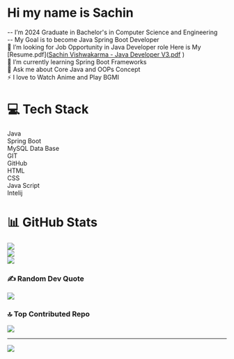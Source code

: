 # Hi my name is Sachin
 -- I’m 2024 Graduate in Bachelor's in Computer Science and Engineering<br>-- My Goal is to become Java Spring Boot Developer<br>🤝 I’m looking for Job Opportunity in Java Developer role Here is My [Resume.pdf]([Sachin Vishwakarma - Java Developer V3.pdf](https://github.com/user-attachments/files/17586087/Sachin.Vishwakarma.-.Java.Developer.V3.pdf)
)
<br>🌱 I’m currently learning Spring Boot Frameworks <br>💬 Ask me about Core Java and OOPs Concept<br>⚡ I love to Watch Anime and Play BGMI


# 💻 Tech Stack
Java<br>Spring Boot<br>MySQL Data Base<br>GIT<br>GitHub<br>HTML<br>CSS<br>Java Script<br>Intelij<br>
# 📊 GitHub Stats
![](https://github-readme-stats.vercel.app/api?username=sachin0fficial&theme=dark&hide_border=false&include_all_commits=false&count_private=false)<br/>
![](https://github-readme-streak-stats.herokuapp.com/?user=sachin0fficial&theme=dark&hide_border=false)<br/>
![](https://github-readme-stats.vercel.app/api/top-langs/?username=sachin0fficial&theme=dark&hide_border=false&include_all_commits=false&count_private=false&layout=compact)

### ✍️ Random Dev Quote
![](https://quotes-github-readme.vercel.app/api?type=horizontal&theme=gruvbox)

### 🔝 Top Contributed Repo
![](https://github-contributor-stats.vercel.app/api?username=sachin0fficial&limit=5&theme=dark&combine_all_yearly_contributions=true)

---
[![](https://visitcount.itsvg.in/api?id=sachin0fficial&icon=5&color=1)](https://visitcount.itsvg.in)

<!-- Proudly created with GPRM ( https://gprm.itsvg.in ) -->
